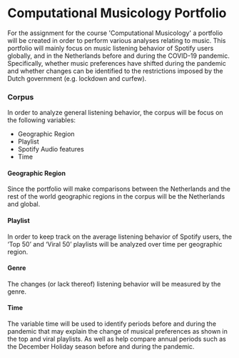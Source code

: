 # Computational Musicology Portfolio

For the assignment for the course 'Computational Musicology' a portfolio will be created in order to perform various analyses relating to music.
This portfolio will mainly focus on music listening behavior of Spotify users globally, and in the Netherlands before and during the COVID-19 pandemic. Specifically, whether music preferences have shifted during the pandemic and whether changes can be identified to the restrictions imposed by the Dutch government (e.g. lockdown and curfew).

### Corpus
In order to analyze general listening behavior, the corpus will be focus on the following variables:
* Geographic Region
* Playlist
* Spotify Audio features
* Time

#### Geographic Region
Since the portfolio will make comparisons between the Netherlands and the rest of the world geographic regions in the corpus will be the Netherlands and global.

#### Playlist
In order to keep track on the average listening behavior of Spotify users, the ‘Top 50’ and ‘Viral 50’ playlists will be analyzed over time per geographic region.

#### Genre
The changes (or lack thereof) listening behavior will be measured by the genre.

#### Time
The variable time will be used to identify periods before and during the pandemic that may explain the change of musical preferences as shown in the top and viral playlists. As well as help compare annual periods such as the December Holiday season before and during the pandemic. 
